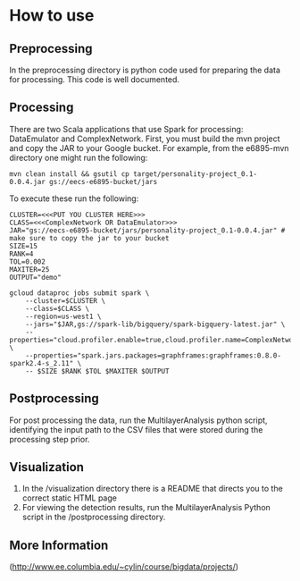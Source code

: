 # How to use

## Preprocessing
In the preprocessing directory is python code used for preparing the data for 
processing. This code is well documented.

## Processing
There are two Scala applications that use Spark for processing: DataEmulator and
ComplexNetwork. First, you must build the mvn project and copy the JAR to your
Google bucket. For example, from the e6895-mvn directory one might run the following:
```
mvn clean install && gsutil cp target/personality-project_0.1-0.0.4.jar gs://eecs-e6895-bucket/jars
```

To execute these run the following:

```
CLUSTER=<<<PUT YOU CLUSTER HERE>>>
CLASS=<<<ComplexNetwork OR DataEmulator>>>
JAR="gs://eecs-e6895-bucket/jars/personality-project_0.1-0.0.4.jar" # make sure to copy the jar to your bucket
SIZE=15
RANK=4
TOL=0.002
MAXITER=25
OUTPUT="demo"

gcloud dataproc jobs submit spark \
    --cluster=$CLUSTER \
    --class=$CLASS \
    --region=us-west1 \
    --jars="$JAR,gs://spark-lib/bigquery/spark-bigquery-latest.jar" \
    --properties="cloud.profiler.enable=true,cloud.profiler.name=ComplexNetwork,cloud.profiler.service.version=demo" \
    --properties="spark.jars.packages=graphframes:graphframes:0.8.0-spark2.4-s_2.11" \
    -- $SIZE $RANK $TOL $MAXITER $OUTPUT
```

## Postprocessing
For post processing the data, run the MultilayerAnalysis python script, 
identifying the input path to the CSV files that were stored during the 
processing step prior.

## Visualization
1. In the /visualization directory there is a README that directs you to the correct static HTML page
2. For viewing the detection results, run the MultilayerAnalysis Python script in the /postprocessing directory.

## More Information
(http://www.ee.columbia.edu/~cylin/course/bigdata/projects/)
